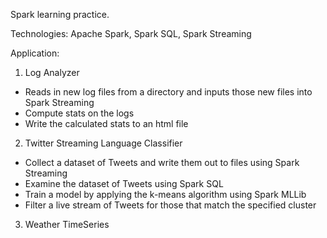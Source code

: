 Spark learning practice.

Technologies: Apache Spark, Spark SQL, Spark Streaming

Application: 
1. Log Analyzer
  - Reads in new log files from a directory and inputs those new files into Spark Streaming
  - Compute stats on the logs
  - Write the calculated stats to an html file
2. Twitter Streaming Language Classifier
  - Collect a dataset of Tweets and write them out to files using Spark Streaming
  - Examine the dataset of Tweets using Spark SQL
  - Train a model by applying the k-means algorithm using Spark MLLib 
  - Filter a live stream of Tweets for those that match the specified cluster
3. Weather TimeSeries
